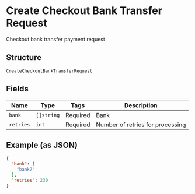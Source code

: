
# Create Checkout Bank Transfer Request

Checkout bank transfer payment request

## Structure

`CreateCheckoutBankTransferRequest`

## Fields

| Name | Type | Tags | Description |
|  --- | --- | --- | --- |
| `bank` | `[]string` | Required | Bank |
| `retries` | `int` | Required | Number of retries for processing |

## Example (as JSON)

```json
{
  "bank": [
    "bank7"
  ],
  "retries": 230
}
```

